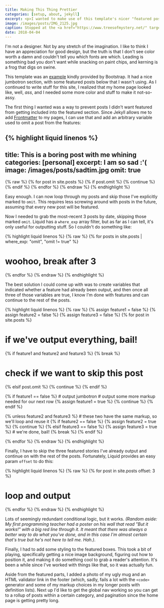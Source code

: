 ```yaml
---
title: Making This Thing Prettier
categories: [setup, about, jekyll]
excerpt: <p>I wanted to make use of this template's nicer "featured posts" layout to get some more color and pop, but making liquid do what I want was an ugly mess. Here's how I did it.</p>
image: /images/posts/IMG_2125.jpg
caption: Stopped at the <a href="https://www.treesofmystery.net/" target="_blank">Trees of Mystery</a> on an epic road trip up HWY1 &amp; 101, north to the tip of Washington.
date: 2018-04-04
---
```


I'm not a designer. Not by any stretch of the imagination. I like to think I have an appreciation for good design, but the truth is that I don't see color worth a damn and couldn't tell you which fonts are which. Leading is something bad you don't want while snacking on paint chips, and kerning is a frog that digs on swine.

This template was an <a href="https://getbootstrap.com/docs/4.0/examples/blog/" target="_blank">example</a> kindly provided by Bootstrap. It had a nice jumbotron section, with some featured posts below that I wasn't using. As I continued to write stuff for this site, I realized that my home page looked like, well, <em>ass</em>, and I needed some more color and stuff to make it not-so-assy.

The first thing I wanted was a way to prevent posts I didn't want featured from getting included into the featured section. Since Jekyll allows me to add <a href="https://jekyllrb.com/docs/frontmatter/" target="_blank">Frontmatter</a> to my pages, I can use that and add an arbitrary variable used to omit a post from the features:

{% highlight liquid linenos %}
---
title: This is a boring post with me whining
categories: [personal]
excerpt: I am so sad :'(
image: /images/posts/sadtim.jpg
omit: true
---
{% raw %}
{% for post in site.posts %}
  {% if post.omit %}
    {% continue %}
  {% endif %}
{% endfor %}
{% endraw %}
{% endhighlight %}

Easy enough. I can now loop through my posts and skip those I've explicitly marked to `omit`. This requires less screwing around with posts in the future, assuming that every new post will be featured.

Now I needed to grab the most-recent 3 posts by date, skipping those marked `omit`. Liquid has a `where_exp` array filter, but as far as I can tell, it's only useful for outputting stuff. So I couldn't do something like:

{% highlight liquid linenos %}
{% raw %}
{% for posts in site.posts | where_exp: "omit", "omit != true" %}
  # woohoo, break after 3
{% endfor %}
{% endraw %}
{% endhighlight %}

The best solution I could come up with was to create variables that indicated whether a feature had already been output, and then once all three of those variables are true, I know I'm done with features and can continue to the rest of the posts.

{% highlight liquid linenos %}
{% raw %}
{% assign feature1 = false %}
{% assign feature2 = false %}
{% assign feature3 = false %}
{% for post in site.posts %}
  # if we've output everything, bail!
  {% if feature1 and feature2 and feature3 %}
    {% break %}
  # check if we want to skip this post
  {% elsif post.omit %}
    {% continue %}
  {% endif %}

  {% if feature1 == false %}
    # output jumbotron
    # output some more markup needed for our next row
    {% assign feature1 = true %}
    {% continue %}
  {% endif %}

  {% unless feature2 and feature3 %}
    # these two have the same markup, so we'll loop and reuse it
    {% if feature2 == false %}
      {% assign feature2 = true %}
      {% continue %}
    {% elsif feature3 == false %}
      {% assign feature3 = true %}
      # we're done, bail!
      {% break %}
    {% endif %}

{% endfor %}
{% endraw %}
{% endhighlight %}

Finally, I have to skip the three featured stories I've already output and continue on with the rest of the posts. Fortunately, Liquid provides an easy param `offset` to do this:

{% highlight liquid linenos %}
{% raw %}
{% for post in site.posts offset: 3 %}
  # loop and output
{% endfor %}
{% endraw %}
{% endhighlight %}

Lots of seemingly redundant conditional logic, but it works. <em class="text-secondary">(Random aside: My first programming teacher had a poster on his wall that read "But it works!" with a big red line through it. It meant that there was always a better way to do what you've done, and in this case I'm almost certain that's true but he's not here to tell me. Hah.)</em>.

Finally, I had to add some styling to the featured boxes. This took a bit of playing, specifically getting a nice image background, figuring out how to position it, and making it do something cool to grab a reader's attention. It's been a while since I've worked with things like that, so it was actually fun.

Aside from the featured parts, I added a photo of my ugly mug and an HTML validator link in the footer (which, sadly, fails a lot with the `<code>` generator and some of my markup choices in my longer posts with definition lists). Next up I'd like to get the global nav working so you can get to a rollup of posts within a certain category, and pagination since the home page is getting pretty long.
